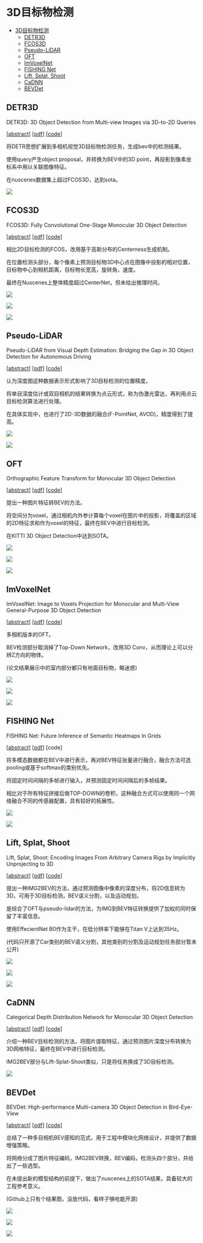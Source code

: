 <!--
 * @Date: 2022-01-09 11:17:34
 * @LastEditTime: 2022-01-21 19:36:36
 * @LastEditors: Li Xiang
 * @Description: 
 * @FilePath: \paper_notes\3d_object_detection.md
-->

# 3D目标物检测

- [3D目标物检测](#3d目标物检测)
  - [DETR3D](#detr3d)
  - [FCOS3D](#fcos3d)
  - [Pseudo-LiDAR](#pseudo-lidar)
  - [OFT](#oft)
  - [ImVoxelNet](#imvoxelnet)
  - [FISHING Net](#fishing-net)
  - [Lift, Splat, Shoot](#lift-splat-shoot)
  - [CaDNN](#cadnn)
  - [BEVDet](#bevdet)

## DETR3D

DETR3D: 3D Object Detection from Multi-view Images via 3D-to-2D Queries

[[abstract](https://arxiv.org/abs/2110.06922)]
[[pdf](https://arxiv.org/pdf/2104.10956)]
[[code](https://github.com/WangYueFt/detr3d)]

将DETR思想扩展到多相机视觉3D目标物检测任务，生成bev中的检测结果。

使用query产生object proposal，并转换为BEV中的3D point，再投影到像素坐标系中用以关联图像特征。

在nuscenes数据集上超过FCOS3D，达到sota。

![](images/2022-01-09-12-45-38.png)

## FCOS3D

FCOS3D: Fully Convolutional One-Stage Monocular 3D Object Detection

[[abstract](https://arxiv.org/abs/2104.10956)]
[[pdf](https://arxiv.org/pdf/2104.10956)]
[[code](https://github.com/open-mmlab/mmdetection3d/blob/master/configs/fcos3d/README.md)]

相比2D目标检测的FCOS，改用基于高斯分布的Centerness生成机制。

在位置检测头部分，每个像素上预测目标物3D中心点在图像中投影的相对位置，目标物中心到相机距离，目标物长宽高，旋转角，速度。

最终在Nuscenes上整体精度超过CenterNet，但未给出推理时间。

![](images/2022-01-12-22-12-17.png)

![](images/2022-01-12-22-13-57.png)

![](images/2022-01-12-22-21-52.png)

## Pseudo-LiDAR

Pseudo-LiDAR from Visual Depth Estimation: Bridging the Gap in 3D Object Detection for Autonomous Driving

[[abstract](https://arxiv.org/abs/1812.07179)]
[[pdf](https://arxiv.org/pdf/1812.07179)]
[[code](https://github.com/mileyan/pseudo_lidar)]

认为深度图这种数据表示形式影响了3D目标检测的位置精度。

将单目深度估计或双目相机的结果转换为点云形式，称为伪激光雷达，再利用点云目标检测算法进行处理。

在具体实现中，也进行了2D-3D数据的融合(F-PointNet, AVOD)，精度得到了提高。

![](images/2022-01-15-21-18-25.png)

![](images/2022-01-15-21-17-43.png)

## OFT

Orthographic Feature Transform for Monocular 3D Object Detection

[[abstract](https://arxiv.org/abs/1811.08188)]
[[pdf](https://arxiv.org/pdf/1811.08188)]
[[code](https://github.com/tom-roddick/oft)]

提出一种图片特征转BEV的方法。

将空间分为voxel，通过相机内外参计算每个voxel在图片中的投影，将覆盖的区域的2D特征求和作为voxel的特征，最终在BEV中进行目标检测。

在KITTI 3D Object Detection中达到SOTA。

![](images/2022-01-15-21-23-15.png)

![](images/2022-01-15-21-19-58.png)

![](images/2022-01-15-21-25-54.png)

## ImVoxelNet
ImVoxelNet: Image to Voxels Projection for Monocular and Multi-View General-Purpose 3D Object Detection

[[abstract](https://arxiv.org/abs/2106.01178)]
[[pdf](https://arxiv.org/pdf/2106.01178)]
[[code](https://github.com/saic-vul/imvoxelnet)]

多相机版本的OFT。

BEV检测部分取消掉了Top-Down Network，改用3D Conv，从而理论上可以分辨Z方向的物体。

(论文结果展示中的室内部分都只有地面目标物，略迷惑)

![](images/2022-01-16-20-29-05.png)

![](images/2022-01-16-20-33-33.png)

![](images/2022-01-16-20-34-22.png)

## FISHING Net
FISHING Net: Future Inference of Semantic Heatmaps In Grids

[[abstract](https://arxiv.org/abs/2006.09917)]
[[pdf](https://arxiv.org/pdf/2006.09917)]
[code]

将多模态数据都在BEV中进行表示，再对BEV特征张量进行融合，融合方法可选pooling或基于softmax的类别优先。

将固定时间间隔的多帧进行输入，并预测固定时间间隔后的多帧结果。

相比对于所有特征拼接后做TOP-DOWN的卷积，这种融合方式可以使用同一个网络融合不同的传感器配置，具有较好的拓展性。

![](images/2022-01-17-21-50-21.png)

![](images/2022-01-17-21-56-23.png)

## Lift, Splat, Shoot

Lift, Splat, Shoot: Encoding Images From Arbitrary Camera Rigs by Implicitly Unprojecting to 3D

[[abstract](https://arxiv.org/abs/2008.05711)]
[[pdf](https://arxiv.org/pdf/2008.05711)]
[[code](https://github.com/nv-tlabs/lift-splat-shoot)]

提出一种IMG2BEV的方法，通过预测图像中像素的深度分布，将2D信息转为3D，可用于3D目标检测，BEV语义分割，以及运动规划。

是综合了OFT与pseudo-lidar的方法，为IMG到BEV特征转换提供了加权的同时保留了丰富信息。

使用EffecientNet B0作为主干，在低分辨率下能够在Titan V上达到35Hz。

(代码只开源了Car类别的BEV语义分割，其他类别的分割及运动规划任务部分暂未公开)

![](images/2022-01-19-21-11-23.png)

![](images/2022-01-19-21-16-30.png)

![](images/2022-01-19-21-16-00.png)

## CaDNN

Categorical Depth Distribution Network for Monocular 3D Object Detection

[[abstract](https://arxiv.org/abs/2103.01100)]
[[pdf](https://arxiv.org/pdf/2103.01100)]
[[code](https://github.com/TRAILab/CaDDN)]

介绍一种BEV目标检测的方法，将图片提取特征，通过预测图片深度分布转换为3D网格特征，最终在BEV中进行目标检测。

IMG2BEV部分与Lift-Splat-Shoot类似，只是将任务换成了3D目标检测。

![](images/2022-01-21-19-34-28.png)
## BEVDet

BEVDet: High-performance Multi-camera 3D Object Detection in Bird-Eye-View

[[abstract](https://arxiv.org/abs/2112.11790)]
[[pdf](https://arxiv.org/pdf/2112.11790)]
[[code](https://github.com/HuangJunJie2017/BEVDet)]

总结了一种多目相机BEV感知的范式，用于工程中模块化网络设计，并提供了数据增强策略。

将网络分成了图片特征编码，IMG2BEV转换，BEV编码，检测头四个部分，并给出了一些选型。

在未提出新的模型结构的前提下，做出了nuscenes上的SOTA结果，具备较大的工程参考意义。

(Github上只有个结果图，没放代码，看样子够呛能开源)

![](images/2022-01-18-21-51-44.png)

![](images/2022-01-18-21-53-06.png)

![](images/2022-01-18-21-54-24.png)
